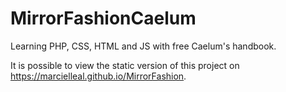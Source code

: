 # MirrorFashionCaelum

Learning PHP, CSS, HTML and JS with free Caelum's handbook.

It is possible to view the static version of this project on https://marcielleal.github.io/MirrorFashion.
